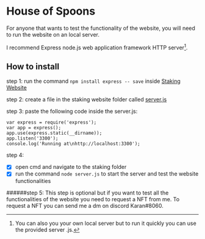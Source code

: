 # House of Spoons

For anyone that wants to test the functionality of the website, you will need to run the website on an local server.

I recommend Express node.js web application framework HTTP server[^1].

[^1]: You can also you your own local server but to run it quickly you can use the provided server .js.

## How to install

step 1: run the command ```npm install express -- save``` inside [Staking Website](https://github.com/KaranConcave/HouseofSpoons/tree/main/Staking%20Website)

step 2: create a file in the staking website folder called [server.js](https://github.com/KaranConcave/HouseofSpoons/blob/main/Staking%20Website/server.js) 

step 3: paste the following code inside the server.js:
```
var express = require('express');
var app = express();
app.use(express.static(__dirname));
app.listen('3300');
console.log('Running at\nhttp://localhost:3300');
```

step 4: 
- [x] open cmd and navigate to the staking folder
- [x] run the command ```node server.js``` to start the server and test the website functionalities

######step 5:
This step is optional but if you want to test all the functionalities of the website you need to request a NFT from me. To request a NFT you can send me a dm on discord Karan#8060.
